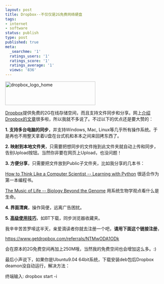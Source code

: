 ```yaml
---
layout: post
title: Dropbox--不仅仅是2G免费网络硬盘
tags:
- internet
- software
status: publish
type: post
published: true
meta:
  _searchme: '1'
  ratings_users: '1'
  ratings_score: '1'
  ratings_average: '1'
  views: '836'
---
```

<a href="http://www.getdropbox.com/" target="_blank"><img class="alignright size-full wp-image-1014" title="dropbox_logo_home" src="http://azaleasays.com/wp-content/uploads/2010/07/dropbox_logo_home.png" alt="dropbox_logo_home" width="290" height="76" /></a>

<a href="http://www.getdropbox.com/" target="_blank">Dropbox</a>提供免费的2G在线存储空间，而且支持文件同步和分享。网上<a href="http://www.google.com/search?q=dropbox+介绍" target="_blank">介绍Dropbox的文章</a>很多啦，所以我就不多说了。不过以下的优点还是要大赞的：

<strong>1. 支持多台电脑的同步</strong>，并支持Windows, Mac, Linux等几乎所有操作系统。于是再也不用整天拿着U盘在台式机和本本之间来回拷东西了。

<strong>2. 映射到本地文件夹</strong>，只需要把想同步的文件拖到此文件夹就自动上传和同步，告别Upload按钮。当然你非要在网页上Upload，也没问题！

<strong>3. 方便分享</strong>，只需要把文件放到Public子文件夹，比如我分享的几本书：

<a href="http://dl.getdropbox.com/u/308058/book/thinkCSpy.pdf" target="_blank">How to Think Like a Computer Scientist -- Learning with Python</a> 很适合作为第一本编程书。

<a href="http://dl.getdropbox.com/u/308058/book/MusicofLife.pdf" target="_blank">The Music of Life -- Biology Beyond the Genome</a> 用系统生物学观点看什么是生命。

<strong>4. 界面清爽</strong>，操作简便，远离广告困扰。

<strong>5. <a href="http://ztpala.com/2009/03/24/dropbox-tips/" target="_blank">高级使用技巧</a></strong>，如BT下载，同步浏览器收藏夹。

我辛辛苦苦罗嗦这半天，亲爱滴读者你就去注册一个吧，<strong>请用下面这个链接注册</strong>，

<a href="https://www.getdropbox.com/referrals/NTMwODA1ODk" target="_blank">https://www.getdropbox.com/referrals/NTMwODA1ODk</a>

会在原本的2G免费空间再加上250M哦，当然我的免费空间也会增加这么多。:)

最后小声说下，如果你是Ubuntu9.04 64bit系统，下载安装deb包后Dropbox deamon没自动运行，解决方法：

终端输入: dropbox start -i
